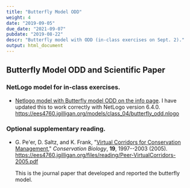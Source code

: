```yaml
---
title: "Butterfly Model ODD"
weight: 4
date: "2019-09-05"
due_date: "2021-09-07"
pubdate: "2019-08-22"
descr: "Butterfly model with ODD (in-class exercises on Sept. 2)."
output: html_document
---
```

## Butterfly Model ODD and Scientific Paper

### NetLogo model for in-class exercises.

* [Netlogo model with Butterfly model ODD on the info page](/models/class_04/butterfly_odd.nlogo).
  I have updated this to work correctly with NetLogo version 6.4.0.
  <https://ees4760.jgilligan.org/models/class_04/butterfly_odd.nlogo>

### Optional supplementary reading.

* G. Pe'er, D. Saltz, and K. Frank, 
  "[Virtual Corridors for Conservation Management](/files/reading/Peer-VirtualCorridors-2005.pdf),"
  _Conservation Biology_, **19**, 1997--2003 (2005).
  <https://ees4760.jgilligan.org/files/reading/Peer-VirtualCorridors-2005.pdf>
  
  This is the journal paper that developed and reported the butterfly model.
  
